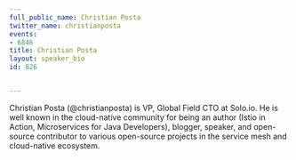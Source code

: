 ---
full_public_name: Christian Posta
twitter_name: christianposta
events:
- 6846
title: Christian Posta
layout: speaker_bio
id: 826

---
Christian Posta (@christianposta) is VP, Global Field CTO at Solo.io. He is well known in the cloud-native community for being an author (Istio in Action, Microservices for Java Developers), blogger, speaker, and open-source contributor to various open-source projects in the service mesh and cloud-native ecosystem.
